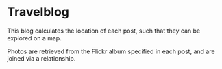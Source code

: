 # Travelblog

This blog calculates the location of each post, such that they can be explored on a map.

Photos are retrieved from the Flickr album specified in each post, and are joined via a relationship.